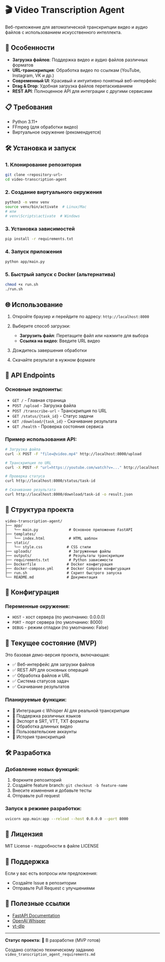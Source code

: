 # 🎬 Video Transcription Agent

Веб-приложение для автоматической транскрипции видео и аудио файлов с использованием искусственного интеллекта.

## 🚀 Особенности

- **Загрузка файлов**: Поддержка видео и аудио файлов различных форматов
- **URL-транскрипция**: Обработка видео по ссылкам (YouTube, Instagram, VK и др.)
- **Современный UI**: Красивый и интуитивно понятный веб-интерфейс
- **Drag & Drop**: Удобная загрузка файлов перетаскиванием
- **REST API**: Полноценное API для интеграции с другими сервисами

## 📋 Требования

- Python 3.11+
- FFmpeg (для обработки видео)
- Виртуальное окружение (рекомендуется)

## 🛠 Установка и запуск

### 1. Клонирование репозитория
```bash
git clone <repository-url>
cd video-transcription-agent
```

### 2. Создание виртуального окружения
```bash
python3 -m venv venv
source venv/bin/activate  # Linux/Mac
# или
# venv\Scripts\activate  # Windows
```

### 3. Установка зависимостей
```bash
pip install -r requirements.txt
```

### 4. Запуск приложения
```bash
python app/main.py
```

### 5. Быстрый запуск с Docker (альтернатива)
```bash
chmod +x run.sh
./run.sh
```

## 🌐 Использование

1. Откройте браузер и перейдите по адресу: `http://localhost:8000`
2. Выберите способ загрузки:
   - **Загрузить файл**: Перетащите файл или нажмите для выбора
   - **Ссылка на видео**: Введите URL видео

3. Дождитесь завершения обработки
4. Скачайте результат в нужном формате

## 📡 API Endpoints

### Основные эндпоинты:

- `GET /` - Главная страница
- `POST /upload` - Загрузка файла
- `POST /transcribe-url` - Транскрипция по URL
- `GET /status/{task_id}` - Статус задачи
- `GET /download/{task_id}` - Скачивание результата
- `GET /health` - Проверка состояния сервиса

### Пример использования API:

```bash
# Загрузка файла
curl -X POST -F "file=@video.mp4" http://localhost:8000/upload

# Транскрипция по URL
curl -X POST -F "url=https://youtube.com/watch?v=..." http://localhost:8000/transcribe-url

# Проверка статуса
curl http://localhost:8000/status/task-id

# Скачивание результата
curl http://localhost:8000/download/task-id -o result.json
```

## 📁 Структура проекта

```
video-transcription-agent/
├── app/
│   └── main.py              # Основное приложение FastAPI
├── templates/
│   └── index.html           # HTML шаблон
├── static/
│   └── style.css           # CSS стили
├── uploads/                 # Загруженные файлы
├── outputs/                 # Результаты транскрипции
├── requirements.txt         # Python зависимости
├── Dockerfile              # Docker конфигурация
├── docker-compose.yml      # Docker Compose конфигурация
├── run.sh                  # Скрипт быстрого запуска
└── README.md               # Документация
```

## 🔧 Конфигурация

### Переменные окружения:
- `HOST` - хост сервера (по умолчанию: 0.0.0.0)
- `PORT` - порт сервера (по умолчанию: 8000)
- `DEBUG` - режим отладки (по умолчанию: False)

## 🎯 Текущее состояние (MVP)

Это базовая демо-версия проекта, включающая:
- ✅ Веб-интерфейс для загрузки файлов
- ✅ REST API для основных операций
- ✅ Обработка файлов и URL
- ✅ Система статусов задач
- ✅ Скачивание результатов

### Планируемые функции:
- 🔄 Интеграция с Whisper AI для реальной транскрипции
- 🔄 Поддержка различных языков
- 🔄 Экспорт в SRT, VTT, TXT форматы
- 🔄 Обработка длинных видео
- 🔄 Пользовательские аккаунты
- 🔄 История транскрипций

## 🛠 Разработка

### Добавление новых функций:
1. Форкните репозиторий
2. Создайте feature branch: `git checkout -b feature-name`
3. Внесите изменения и добавьте тесты
4. Отправьте pull request

### Запуск в режиме разработки:
```bash
uvicorn app.main:app --reload --host 0.0.0.0 --port 8000
```

## 📄 Лицензия

MIT License - подробности в файле LICENSE

## 🤝 Поддержка

Если у вас есть вопросы или предложения:
- Создайте Issue в репозитории
- Отправьте Pull Request с улучшениями

## 🔗 Полезные ссылки

- [FastAPI Documentation](https://fastapi.tiangolo.com/)
- [OpenAI Whisper](https://github.com/openai/whisper)
- [yt-dlp](https://github.com/yt-dlp/yt-dlp)

---

**Статус проекта:** 🚧 В разработке (MVP готов)

Создано согласно техническому заданию `video_transcription_agent_requirements.md`
